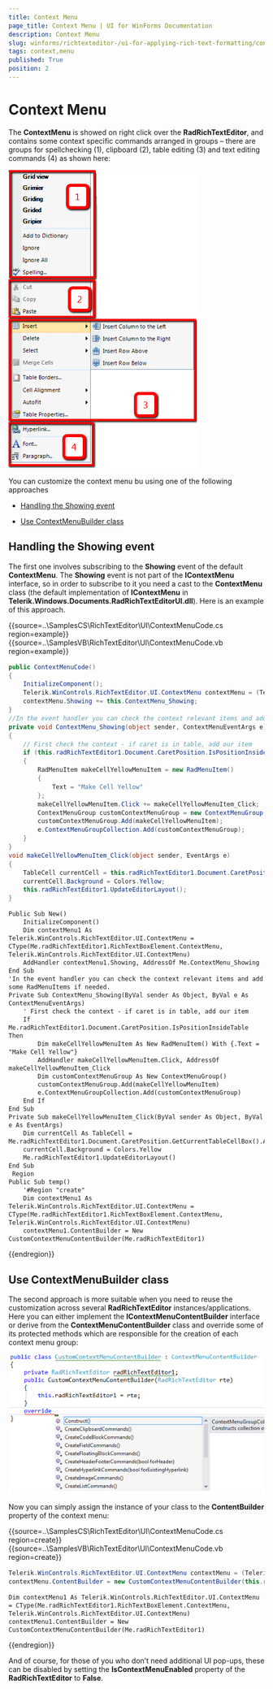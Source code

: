 ```yaml
---
title: Context Menu
page_title: Context Menu | UI for WinForms Documentation
description: Context Menu
slug: winforms/richtexteditor-/ui-for-applying-rich-text-formatting/context-menu
tags: context,menu
published: True
position: 2
---
```


# Context Menu

The __ContextMenu__ is showed on right click over the __RadRichTextEditor__, and contains some context specific commands arranged in groups – there are groups for spellchecking (1), clipboard (2), table editing (3) and text editing commands (4) as shown here:

![richtexteditor-ui-for-applying-rich-text-formatting-ribbon-ui-context-menu 0001](images/richtexteditor-ui-for-applying-rich-text-formatting-ribbon-ui-context-menu0001.png)

You can customize the context menu bu using one of the following approaches
      
* [Handling the Showing event](#handling-the-showing-event)

* [Use ContextMenuBuilder class](#use-contextmenubuilder-class)

## Handling the Showing event

The first one involves subscribing to the __Showing__ event of the default __ContextMenu__.  The __Showing__ event is not part of the __IContextMenu__ interface, so in order to subscribe to it you need a cast to the __ContextMenu__ class (the default implementation of __IContextMenu__ in __Telerik.Windows.Documents.RadRichTextEditorUI.dll__). Here is an example of this approach.

{{source=..\SamplesCS\RichTextEditor\UI\ContextMenuCode.cs region=example}} 
{{source=..\SamplesVB\RichTextEditor\UI\ContextMenuCode.vb region=example}} 

````C#
public ContextMenuCode()
{
    InitializeComponent();
    Telerik.WinControls.RichTextEditor.UI.ContextMenu contextMenu = (Telerik.WinControls.RichTextEditor.UI.ContextMenu)this.radRichTextEditor1.RichTextBoxElement.ContextMenu;
    contextMenu.Showing += this.ContextMenu_Showing;
}
//In the event handler you can check the context relevant items and add some RadMenuItems if needed.
private void ContextMenu_Showing(object sender, ContextMenuEventArgs e)
{
    // First check the context - if caret is in table, add our item
    if (this.radRichTextEditor1.Document.CaretPosition.IsPositionInsideTable)
    {
        RadMenuItem makeCellYellowMenuItem = new RadMenuItem()
        {
            Text = "Make Cell Yellow"
        };
        makeCellYellowMenuItem.Click += makeCellYellowMenuItem_Click;
        ContextMenuGroup customContextMenuGroup = new ContextMenuGroup();
        customContextMenuGroup.Add(makeCellYellowMenuItem);
        e.ContextMenuGroupCollection.Add(customContextMenuGroup);
    }
}
void makeCellYellowMenuItem_Click(object sender, EventArgs e)
{
    TableCell currentCell = this.radRichTextEditor1.Document.CaretPosition.GetCurrentTableCellBox().AssociatedTableCell;
    currentCell.Background = Colors.Yellow;
    this.radRichTextEditor1.UpdateEditorLayout();
}

````
````VB.NET
Public Sub New()
    InitializeComponent()
    Dim contextMenu1 As Telerik.WinControls.RichTextEditor.UI.ContextMenu = CType(Me.radRichTextEditor1.RichTextBoxElement.ContextMenu, Telerik.WinControls.RichTextEditor.UI.ContextMenu)
    AddHandler contextMenu1.Showing, AddressOf Me.ContextMenu_Showing
End Sub
'In the event handler you can check the context relevant items and add some RadMenuItems if needed.
Private Sub ContextMenu_Showing(ByVal sender As Object, ByVal e As ContextMenuEventArgs)
    ' First check the context - if caret is in table, add our item
    If Me.radRichTextEditor1.Document.CaretPosition.IsPositionInsideTable Then
        Dim makeCellYellowMenuItem As New RadMenuItem() With {.Text = "Make Cell Yellow"}
        AddHandler makeCellYellowMenuItem.Click, AddressOf makeCellYellowMenuItem_Click
        Dim customContextMenuGroup As New ContextMenuGroup()
        customContextMenuGroup.Add(makeCellYellowMenuItem)
        e.ContextMenuGroupCollection.Add(customContextMenuGroup)
    End If
End Sub
Private Sub makeCellYellowMenuItem_Click(ByVal sender As Object, ByVal e As EventArgs)
    Dim currentCell As TableCell = Me.radRichTextEditor1.Document.CaretPosition.GetCurrentTableCellBox().AssociatedTableCell
    currentCell.Background = Colors.Yellow
    Me.radRichTextEditor1.UpdateEditorLayout()
End Sub
 Region
Public Sub temp()
    '#Region "create"
    Dim contextMenu1 As Telerik.WinControls.RichTextEditor.UI.ContextMenu = CType(Me.radRichTextEditor1.RichTextBoxElement.ContextMenu, Telerik.WinControls.RichTextEditor.UI.ContextMenu)
    contextMenu1.ContentBuilder = New CustomContextMenuContentBuilder(Me.radRichTextEditor1)

````

{{endregion}} 

## Use ContextMenuBuilder class

The second approach is more suitable when you need to reuse the customization across several __RadRichTextEditor__   instances/applications. Here you can either implement the __IContextMenuContentBuilder__ interface or derive from the __ContextMenuContentBuilder__ class and override some of its protected methods which are responsible for the creation of each context menu group:

![richtexteditor-ui-for-applying-rich-text-formatting-ribbon-ui-context-menu 002](images/richtexteditor-ui-for-applying-rich-text-formatting-ribbon-ui-context-menu002.png)

Now you can simply assign the instance of your class to the __ContentBuilder__ property of the context menu:

{{source=..\SamplesCS\RichTextEditor\UI\ContextMenuCode.cs region=create}} 
{{source=..\SamplesVB\RichTextEditor\UI\ContextMenuCode.vb region=create}} 

````C#
Telerik.WinControls.RichTextEditor.UI.ContextMenu contextMenu = (Telerik.WinControls.RichTextEditor.UI.ContextMenu)this.radRichTextEditor1.RichTextBoxElement.ContextMenu;
contextMenu.ContentBuilder = new CustomContextMenuContentBuilder(this.radRichTextEditor1);

````
````VB.NET
Dim contextMenu1 As Telerik.WinControls.RichTextEditor.UI.ContextMenu = CType(Me.radRichTextEditor1.RichTextBoxElement.ContextMenu, Telerik.WinControls.RichTextEditor.UI.ContextMenu)
contextMenu1.ContentBuilder = New CustomContextMenuContentBuilder(Me.radRichTextEditor1)

````

{{endregion}} 

And of course, for those of you who don’t need additional UI pop-ups, these can be disabled by setting the __IsContextMenuEnabled__ property of the __RadRichTextEditor__ to __False__.